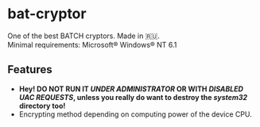 # bat-cryptor
One of the best BATCH cryptors. Made in :ru:.<br>
Minimal requirements: Microsoft&reg; Windows&reg; NT 6.1
## Features
* **Hey! DO NOT RUN IT *UNDER ADMINISTRATOR* OR WITH *DISABLED UAC REQUESTS*, unless you really do want to destroy the *system32* directory too!**
* Encrypting method depending on computing power of the device CPU.
</ul>
